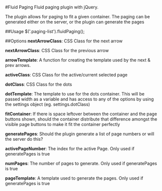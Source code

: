 #Fluid Paging
Fluid paging plugin with jQuery.

The plugin allows for paging to fit a given container. The paging can be generated either on the server, or the plugin can generate the pages

##Usage
$('.paging-list').fluidPaging();

##Options
**nextArrowClass**: CSS Class for the next arrow

**nextArrowClass**: CSS Class for the previous arrow

**arrowTemplate**: A function for creating the template used by the next & prev arrows.

**activeClass**: CSS Class for the active/current selected page

**dotClass**: CSS Class for the dots

**dotTemplate**: The template to use for the dots container. This will be passed width as a variable and has access to any of the options by using the settings object (eg. settings.dotClass)

**fitContainer**: If there is space leftover between the container and the page buttons shown, should the container distribute that difference amongst the visible page buttons to make it fit the container perfectly

**generatePages**: Should the plugin generate a list of page numbers or will the server do this?

**activePageNumber**: The index for the active Page. Only used if generatePages is true

**numPages**: The number of pages to generate. Only used if generatePages is true

**pageTemplate**: A template used to generate the pages. Only used if generatePages is true
